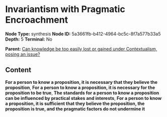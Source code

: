 # Invariantism with Pragmatic Encroachment

**Node Type:** synthesis
**Node ID:** 5a3661fb-b412-4964-bc5c-8f7a577b33a5
**Depth:** 5
**Terminal:** No

**Parent:** [Can knowledge be too easily lost or gained under Contextualism, posing an issue?](can-knowledge-be-too-easily-lost-or-gained-under-contextualism-posing-an-issue-antithesis-970dcdb7-be5a-4e0e-b88f-6eb58ac39e0f.md)

## Content

**For a person to know a proposition, it is necessary that they believe the proposition**, **For a person to know a proposition, it is necessary for the proposition to be true**, **The standards for a person to know a proposition can be influenced by practical stakes and interests**, **For a person to know a proposition, it is sufficient that they believe the proposition, the proposition is true, and the pragmatic factors do not undermine it**
